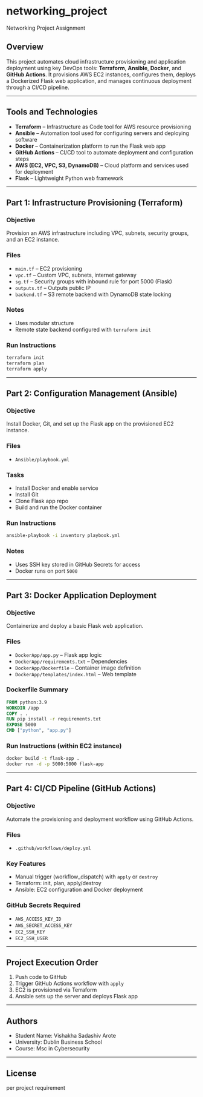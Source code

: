# networking_project
Networking Project Assignment



## Overview

This project automates cloud infrastructure provisioning and application deployment using key DevOps tools: **Terraform**, **Ansible**, **Docker**, and **GitHub Actions**. It provisions AWS EC2 instances, configures them, deploys a Dockerized Flask web application, and manages continuous deployment through a CI/CD pipeline.

---

## Tools and Technologies

- **Terraform** – Infrastructure as Code tool for AWS resource provisioning
- **Ansible** – Automation tool used for configuring servers and deploying software
- **Docker** – Containerization platform to run the Flask web app
- **GitHub Actions** – CI/CD tool to automate deployment and configuration steps
- **AWS (EC2, VPC, S3, DynamoDB)** – Cloud platform and services used for deployment
- **Flask** – Lightweight Python web framework

---

## Part 1: Infrastructure Provisioning (Terraform)

### Objective

Provision an AWS infrastructure including VPC, subnets, security groups, and an EC2 instance.

### Files

- `main.tf` – EC2 provisioning
- `vpc.tf` – Custom VPC, subnets, internet gateway
- `sg.tf` – Security groups with inbound rule for port 5000 (Flask)
- `outputs.tf` – Outputs public IP
- `backend.tf` – S3 remote backend with DynamoDB state locking

### Notes

- Uses modular structure
- Remote state backend configured with `terraform init`

### Run Instructions

```bash
terraform init
terraform plan
terraform apply
```

---

## Part 2: Configuration Management (Ansible)

### Objective

Install Docker, Git, and set up the Flask app on the provisioned EC2 instance.

### Files

- `Ansible/playbook.yml`

### Tasks

- Install Docker and enable service
- Install Git
- Clone Flask app repo
- Build and run the Docker container

### Run Instructions

```bash
ansible-playbook -i inventory playbook.yml
```

### Notes

- Uses SSH key stored in GitHub Secrets for access
- Docker runs on port `5000`

---

## Part 3: Docker Application Deployment

### Objective

Containerize and deploy a basic Flask web application.

### Files

- `DockerApp/app.py` – Flask app logic
- `DockerApp/requirements.txt` – Dependencies
- `DockerApp/Dockerfile` – Container image definition
- `DockerApp/templates/index.html` – Web template

### Dockerfile Summary

```dockerfile
FROM python:3.9
WORKDIR /app
COPY . .
RUN pip install -r requirements.txt
EXPOSE 5000
CMD ["python", "app.py"]
```

### Run Instructions (within EC2 instance)

```bash
docker build -t flask-app .
docker run -d -p 5000:5000 flask-app
```

---

## Part 4: CI/CD Pipeline (GitHub Actions)

### Objective

Automate the provisioning and deployment workflow using GitHub Actions.

### Files

- `.github/workflows/deploy.yml`

### Key Features

- Manual trigger (workflow_dispatch) with `apply` or `destroy`
- Terraform: init, plan, apply/destroy
- Ansible: EC2 configuration and Docker deployment

### GitHub Secrets Required

- `AWS_ACCESS_KEY_ID`
- `AWS_SECRET_ACCESS_KEY`
- `EC2_SSH_KEY`
- `EC2_SSH_USER`

---

## Project Execution Order

1. Push code to GitHub
2. Trigger GitHub Actions workflow with `apply`
3. EC2 is provisioned via Terraform
4. Ansible sets up the server and deploys Flask app

---

## Authors

- Student Name: Vishakha Sadashiv Arote
- University: Dublin Business School
- Course: Msc in Cybersecurity

---

## License

 per project requirement
